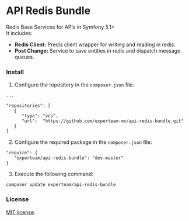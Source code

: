 API Redis Bundle
=

Redis Base Services for APIs in Symfony 5.1+ <br>
It includes:
   - <b>Redis Client:</b> Predis client wrapper for writing and reading in redis.
   - <b>Post Change:</b> Service to save entities in redis and dispatch message queues.

### Install

1. Configure the repository in the `composer.json` file: <br>
```
...

"repositories": [
   {
      "type": "vcs",
      "url":  "https://github.com/experteam-mx/api-redis-bundle.git"
   }
]  
```

2. Configure the required package in the `composer.json` file: <br>
```
"require": {
   "experteam/api-redis-bundle": "dev-master"
}
```

3. Execute the following command: <br>
```
composer update experteam/api-redis-bundle
```




### License 
[MIT license](https://opensource.org/licenses/MIT).
